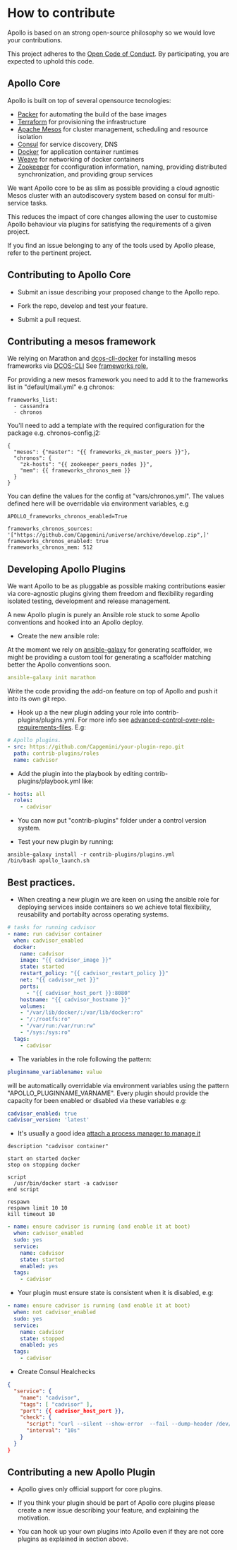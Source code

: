 How to contribute
=================

Apollo is based on an strong open-source philosophy so we would love your contributions.

This project adheres to the [Open Code of Conduct](http://todogroup.org/opencodeofconduct/#Apollo/digitaldevops.uk@capgemini.com). By participating, you are expected to uphold this code.

## Apollo Core

Apollo is built on top of several opensource tecnologies:

* [Packer](https://packer.io) for automating the build of the base images
* [Terraform](https://www.terraform.io/) for provisioning the infrastructure
* [Apache Mesos](http://mesos.apache.org/) for cluster management, scheduling and resource isolation
* [Consul](http://consul.io) for service discovery, DNS
* [Docker](http://docker.io) for application container runtimes
* [Weave](https://github.com/zettio/weave) for networking of docker containers
* [Zookeeper](https://zookeeper.apache.org/) for cconfiguration information, naming, providing distributed synchronization, and providing group services

We want Apollo core to be as slim as possible providing a cloud agnostic Mesos cluster with an autodiscovery system based on consul for multi-service tasks.

This reduces the impact of core changes allowing the user to customise Apollo behaviour via plugins for satisfying the requirements of a given project.

If you find an issue belonging to any of the tools used by Apollo please, refer to the pertinent project.

## Contributing to Apollo Core

* Submit an issue describing your proposed change to the Apollo repo.

* Fork the repo, develop and test your feature.

* Submit a pull request.

## Contributing a mesos framework

We relying on Marathon and [dcos-cli-docker](https://github.com/Capgemini/dcos-cli-docker) for installing mesos frameworks via [DCOS-CLI](https://docs.mesosphere.com/using/cli/)
See [frameworks role.](https://github.com/Capgemini/Apollo/tree/master/roles/frameworks)

For providing a new mesos framework you need to add it to the frameworks list in "default/mail.yml" e.g chronos:

```
frameworks_list:
  - cassandra
  - chronos
```

You'll need to add a template with the required configuration for the package e.g. chronos-config.j2:

```
{
  "mesos": {"master": "{{ frameworks_zk_master_peers }}"},
  "chronos": {
    "zk-hosts": "{{ zookeeper_peers_nodes }}",
    "mem": {{ frameworks_chronos_mem }}
  }
}
```

You can define the values for the config at "vars/chronos.yml". The values defined here will be overridable via environment variables, e.g

```
APOLLO_frameworks_chronos_enabled=True
```

```
frameworks_chronos_sources: '["https://github.com/Capgemini/universe/archive/develop.zip",]'
frameworks_chronos_enabled: true
frameworks_chronos_mem: 512
```


## Developing Apollo Plugins

We want Apollo to be as pluggable as possible making contributions easier via core-agnostic plugins giving them freedom and flexibility regarding isolated testing, development and release management.

A new Apollo plugin is purely an Ansible role stuck to some Apollo conventions and hooked into an Apollo deploy.

* Create the new ansible role:

At the moment we rely on [ansible-galaxy](http://docs.ansible.com/galaxy.html) for generating scaffolder, we might be providing a custom tool for generating a scaffolder matching better the Apollo conventions soon.

```yml
ansible-galaxy init marathon
```

Write the code providing the add-on feature on top of Apollo and push it into its own git repo.

* Hook up a the new plugin adding your role into contrib-plugins/plugins.yml. For more info see [advanced-control-over-role-requirements-files](http://docs.ansible.com/galaxy.html#advanced-control-over-role-requirements-files). E.g:

```yml
# Apollo plugins.
- src: https://github.com/Capgemini/your-plugin-repo.git
  path: contrib-plugins/roles
  name: cadvisor
```

* Add the plugin into the playbook by editing contrib-plugins/playbook.yml like:

```yml
- hosts: all
  roles:
    - cadvisor
```

* You can now put "contrib-plugins" folder under a control version system.

* Test your new plugin by running:

```
ansible-galaxy install -r contrib-plugins/plugins.yml
/bin/bash apollo_launch.sh
```

## Best practices.

* When creating a new plugin we are keen on using the ansible role for deploying services inside containers so we achieve total flexibility, reusability and portabilty across operating systems.

```yml
# tasks for running cadvisor
- name: run cadvisor container
  when: cadvisor_enabled
  docker:
    name: cadvisor
    image: "{{ cadvisor_image }}"
    state: started
    restart_policy: "{{ cadvisor_restart_policy }}"
    net: "{{ cadvisor_net }}"
    ports:
      - "{{ cadvisor_host_port }}:8080"
    hostname: "{{ cadvisor_hostname }}"
    volumes:
    - "/var/lib/docker/:/var/lib/docker:ro"
    - "/:/rootfs:ro"
    - "/var/run:/var/run:rw"
    - "/sys:/sys:ro"
  tags:
    - cadvisor
```

* The variables in the role following the pattern:

```yml
pluginname_variablename: value
```

will be automatically overridable via environment variables using the pattern "APOLLO_PLUGINNAME_VARNAME". Every plugin should provide the capacity for been enabled or disabled via these variables e.g:

```yml
cadvisor_enabled: true
cadvisor_version: 'latest'
```

* It's usually a good idea [attach a process manager to manage it](https://docs.docker.com/articles/host_integration/)

```
description "cadvisor container"

start on started docker
stop on stopping docker

script
  /usr/bin/docker start -a cadvisor
end script

respawn
respawn limit 10 10
kill timeout 10
```

```yml
- name: ensure cadvisor is running (and enable it at boot)
  when: cadvisor_enabled
  sudo: yes
  service:
    name: cadvisor
    state: started
    enabled: yes
  tags:
    - cadvisor
```

* Your plugin must ensure state is consistent when it is disabled, e.g:
```yml
- name: ensure cadvisor is running (and enable it at boot)
  when: not cadvisor_enabled
  sudo: yes
  service:
    name: cadvisor
    state: stopped
    enabled: yes
  tags:
    - cadvisor
```

* Create Consul Healchecks

```json
{
  "service": {
    "name": "cadvisor",
    "tags": [ "cadvisor" ],
    "port": {{ cadvisor_host_port }},
    "check": {
      "script": "curl --silent --show-error  --fail --dump-header /dev/stderr --retry 2 http://{{ cadvisor_hostname }}:{{ cadvisor_host_port}}",
      "interval": "10s"
    }
  }
}
```

## Contributing a new Apollo Plugin

* Apollo gives only official support for core plugins.

* If you think your plugin should be part of Apollo core plugins please create a new issue describing your feature, and explaining the motivation.

* You can hook up your own plugins into Apollo even if they are not core plugins as explained in section above.
